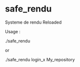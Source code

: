 safe_rendu
==========

Systeme de rendu Reloaded

Usage :

./safe_rendu

or

./safe_rendu login_x My_repository